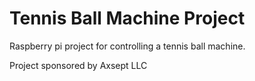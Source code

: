 # Tennis Ball Machine Project

Raspberry pi project for controlling a tennis ball machine.   

Project sponsored by Axsept LLC 
